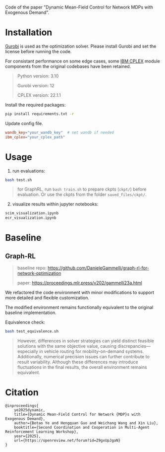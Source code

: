 Code of the paper "Dynamic Mean-Field Control for Network MDPs with Exogenous Demand".

# Installation
[Gurobi](https://www.gurobi.com/) is used as the optimization solver. Please install Gurobi and set the license before running the code.

For consistant performance on some edge cases, some [IBM CPLEX](https://www.ibm.com/cn-zh/products/ilog-cplex-optimization-studio) module components from the original codebases have been retained.

> Python version: 3.10
> 
> Gurobi version: 12
> 
> CPLEX version: 22.1.1

Install the required packages:
```bash
pip install requirements.txt -r
```

Update config file.
```toml
wandb_key="your_wandb_key"  # set wandb if needed
ibm_cplex="your_cplex_path" 
```


# Usage
1. run evaluations:
```bash
bash test.sh
```
> for GraphRL, run `bash train.sh` to prepare ckpts (`ckpt/`) before evaluation. Or use the ckpts from the folder `saved_files/ckpt/`.

2. visualize results within jupyter notebooks:
```bash
scim_visualization.ipynb
ecr_visualization.ipynb
``` 

# Baseline
## Graph-RL 
> baseline repo: https://github.com/DanieleGammelli/graph-rl-for-network-optimization
>
> paper: https://proceedings.mlr.press/v202/gammelli23a.html

We refactored the code environment with minor modifications to support more detailed and flexible customization.

The modified environment remains functionally equivalent to the original baseline implementation.

Equivalence check:
```bash
bash test_equivalence.sh
```

> However, differences in solver strategies can yield distinct feasible solutions with the same objective value, causing discrepancies—especially in vehicle routing for mobility-on-demand systems. Additionally, numerical precision issues can further contribute to result variability. Although these differences may introduce fluctuations in the final results, the overall environment remains equivalent.

# Citation
```text
@inproceedings{
    ye2025dynamic,
    title={Dynamic Mean-Field Control for Network {MDP}s with Exogenous Demand},
    author={Botao Ye and Hengquan Guo and Weichang Wang and Xin Liu},
    booktitle={Second Coordination and Cooperation in Multi-Agent Reinforcement Learning Workshop},
    year={2025},
    url={https://openreview.net/forum?id=Z9gxUpJgaN}
}
```